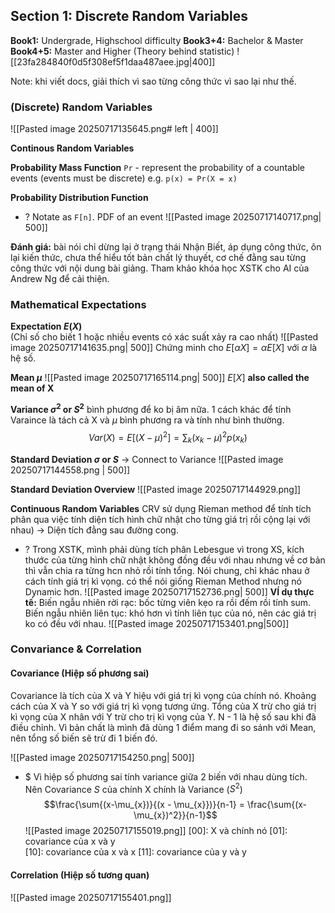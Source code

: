 ## Section 1: Discrete Random Variables
**Book1:** Undergrade, Highschool difficulty
**Book3+4:** Bachelor & Master
**Book4+5:** Master and Higher (Theory behind statistic)
![[23fa284840f0d5f308ef5f1daa487aee.jpg|400]]

Note: khi viết docs, giải thích vì sao từng công thức vì sao lại như thế. 
### (Discrete) Random Variables
![[Pasted image 20250717135645.png# left | 400]]


**Continous Random Variables** 


**Probability Mass Function**
`Pr` - represent the probability of a countable events (events must be discrete)
	e.g. `p(x) = Pr(X = x)`
	
**Probability Distribution Function** 
+ ? Notate as `F[n]`. PDF of an event 
![[Pasted image 20250717140717.png| 500]]


**Đánh giá:** bài nói chỉ dừng lại ở trạng thái Nhận Biết, áp dụng công thức, ôn lại kiến thức, chưa thể hiểu tốt bản chất lý thuyết, cơ chế đằng sau từng công thức với nội dung bài giảng. Tham khảo khóa học XSTK cho AI của Andrew Ng để cải thiện.

### Mathematical Expectations
**Expectation $E(X)$**  
(Chỉ số cho biết 1 hoặc nhiều events có xác suất xảy ra cao nhất)
![[Pasted image 20250717141635.png| 500]]
Chứng minh cho $E[\alpha X] = \alpha E[X]$ với $\alpha$ là hệ số.

**Mean $\mu$**
![[Pasted image 20250717165114.png| 500]]
$E[X]$ **also called the mean of X**


**Variance $\sigma^{2}$ or $S^2$**
bình phương để ko bị âm nữa. 1 cách khác để tính Varaince là tách cả X và $\mu$ bình phương ra và tính như bình thường. 
$$Var(X) = E[(X - \mu)^{2}] = \sum_{k}(x_{k} - \mu)^2p(x_{k}) $$

**Standard Deviation $\sigma$ or $S$**
-> Connect to Variance
![[Pasted image 20250717144558.png | 500]]

**Standard Deviation Overview**
![[Pasted image 20250717144929.png]]


**Continuous Random Variables**
CRV sử dụng Rieman method để tính tích phân qua việc tính diện tích hình chữ nhật cho từng giá trị rồi cộng lại với nhau) -> Diện tích đằng sau đường cong. 
+ ? Trong XSTK, mình phải dùng tích phân Lebesgue vì trong XS, kích thước của từng hình chữ nhật không đồng đều với nhau nhưng về cơ bản thì vẫn chia ra từng hcn nhỏ rồi tính tổng. Nói chung, chỉ khác nhau ở cách tính giá trị kì vọng.
	có thể nói giống Rieman Method nhưng nó Dynamic hơn. 
![[Pasted image 20250717152736.png| 500]]
**VÍ dụ thực tế:**
Biến ngẫu nhiên rời rạc: bốc từng viên kẹo ra rồi đếm rồi tính sum. 
Biến ngẫu nhiên liên tục: khó hơn vì tính liên tục của nó, nên các giá trị ko có đều với nhau.
![[Pasted image 20250717153401.png|500]]

### Convariance & Correlation
#### Covariance (Hiệp số phương sai)
Covariance là tích của X và Y hiệu với giá trị kì vọng của chính nó.  Khoảng cách của X và Y so với giá trị kì vọng tương ứng. Tổng của X trừ cho giá trị kì vọng của X nhân với Y trừ cho trị kì vọng của Y.
	N - 1 là hệ số sau khi đã điều chỉnh. Vì bản chất là mình đã dùng 1 điểm mang đi so sánh với Mean, nên tổng số biến sẽ trừ đi 1 biến đó.  
	
![[Pasted image 20250717154250.png| 500]]
+ $ Vì hiệp số phương sai tính variance giữa 2 biến với nhau dùng tích. Nên Covariance $S$ của chính X  chính là Variance ($S^2$) 
$$\frac{\sum{(x-\mu_{x})}{(x - \mu_{x}})}{n-1} = \frac{\sum{(x-\mu_{x})^2}}{n-1}$$
![[Pasted image 20250717155019.png]]
[00]: X và chính nó
[01]: covariance của x và y  
[10]: covariance của x và x
[11]: covariance của y và y

#### Correlation (Hiệp số tương quan)
![[Pasted image 20250717155401.png]]
